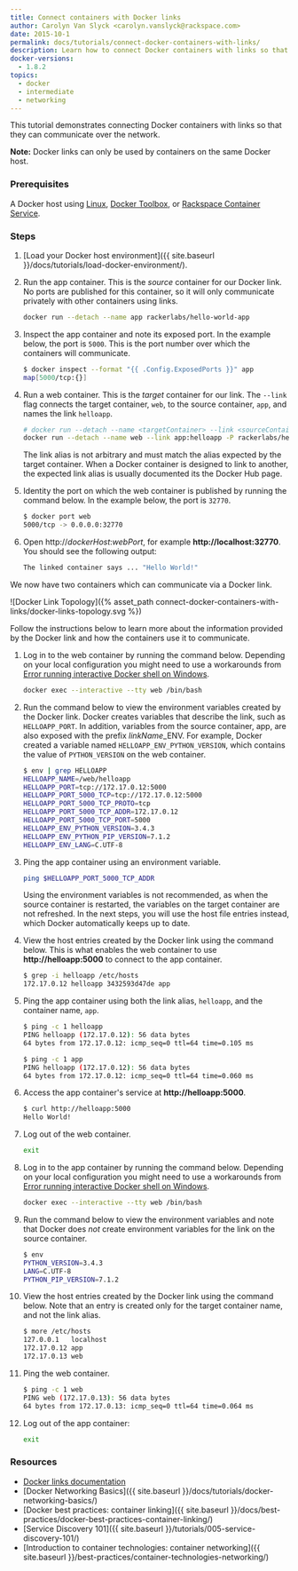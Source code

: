 ```yaml
---
title: Connect containers with Docker links
author: Carolyn Van Slyck <carolyn.vanslyck@rackspace.com>
date: 2015-10-1
permalink: docs/tutorials/connect-docker-containers-with-links/
description: Learn how to connect Docker containers with links so that they can communicate with each other over the network.
docker-versions:
  - 1.8.2
topics:
  - docker
  - intermediate
  - networking
---
```


This tutorial demonstrates connecting Docker containers with links so that they
can communicate over the network.

**Note:** Docker links can only be used by containers on the same Docker host.

### Prerequisites

A Docker host using [Linux][docker-linux], [Docker Toolbox][docker-toolbox], or [Rackspace Container Service][rcs].

[docker-linux]: http://docs.docker.com/linux/step_one/
[docker-toolbox]: https://www.docker.com/toolbox
[rcs]: http://mycluster.rackspacecloud.com/

### Steps

1. [Load your Docker host environment]({{ site.baseurl }}/docs/tutorials/load-docker-environment/).

2. Run the app container. This is the _source_ container for our Docker link. No ports
    are published for this container, so it will only communicate privately with other
    containers using links.

    ```bash
    docker run --detach --name app rackerlabs/hello-world-app
    ```

3. Inspect the app container and note its exposed port. In the example below, the
    port is `5000`. This is the port number over which the containers will communicate.

    ```bash
    $ docker inspect --format "{{ .Config.ExposedPorts }}" app
    map[5000/tcp:{}]
    ```

4. Run a web container. This is the _target_ container for our link.
    The `--link` flag connects the target container, `web`,
    to the source container, `app`, and names the link `helloapp`.

    ```bash
    # docker run --detach --name <targetContainer> --link <sourceContainer>:<linkAlias> -P rackerlabs/hello-world-web
    docker run --detach --name web --link app:helloapp -P rackerlabs/hello-world-web
    ```

    The link alias is not arbitrary and must match the alias expected by the target
    container. When a Docker container is designed to link to another, the expected
    link alias is usually documented its the Docker Hub page.

5. Identity the port on which the web container is published by running the command below.
    In the example below, the port is `32770`.

    ```bash
    $ docker port web
    5000/tcp -> 0.0.0.0:32770
    ```

6. Open http://_dockerHost_:_webPort_, for example **http://localhost:32770**.
    You should see the following output:

      ```bash
      The linked container says ... "Hello World!"
      ```

We now have two containers which can communicate via a Docker link.

![Docker Link Topology]({% asset_path connect-docker-containers-with-links/docker-links-topology.svg %})

Follow the instructions below to learn more about the information provided by the Docker link
and how the containers use it to communicate.

1. Log in to the web container by running the command below. Depending on your local configuration
    you might need to use a workarounds from [Error running interactive Docker shell on Windows][tty-workaround].

    ```bash
    docker exec --interactive --tty web /bin/bash
    ```

2. Run the command below to view the environment variables created by the Docker link.
    Docker creates variables that describe the link, such as `HELLOAPP_PORT`.
    In addition, variables from the source container, app, are also exposed with the prefix _linkName_\_ENV.
    For example, Docker created a variable named `HELLOAPP_ENV_PYTHON_VERSION`,
    which contains the value of `PYTHON_VERSION` on the web container.

    ```bash
    $ env | grep HELLOAPP
    HELLOAPP_NAME=/web/helloapp
    HELLOAPP_PORT=tcp://172.17.0.12:5000
    HELLOAPP_PORT_5000_TCP=tcp://172.17.0.12:5000
    HELLOAPP_PORT_5000_TCP_PROTO=tcp
    HELLOAPP_PORT_5000_TCP_ADDR=172.17.0.12
    HELLOAPP_PORT_5000_TCP_PORT=5000
    HELLOAPP_ENV_PYTHON_VERSION=3.4.3
    HELLOAPP_ENV_PYTHON_PIP_VERSION=7.1.2
    HELLOAPP_ENV_LANG=C.UTF-8
    ```

3. Ping the app container using an environment variable.

    ```bash
    ping $HELLOAPP_PORT_5000_TCP_ADDR
    ```

    Using the environment variables is not recommended, as when the source container is restarted,
    the variables on the target container are not refreshed. In the next steps,
    you will use the host file entries instead, which Docker automatically keeps up to date.

4. View the host entries created by the Docker link using the command below. This
    is what enables the web container to use **http://helloapp:5000** to connect to the
    app container.

    ```bash
    $ grep -i helloapp /etc/hosts
    172.17.0.12	helloapp 3432593d47de app
    ```

5. Ping the app container using both the link alias, `helloapp`, and the container name, `app`.

    ```bash
    $ ping -c 1 helloapp
    PING helloapp (172.17.0.12): 56 data bytes
    64 bytes from 172.17.0.12: icmp_seq=0 ttl=64 time=0.105 ms

    $ ping -c 1 app
    PING helloapp (172.17.0.12): 56 data bytes
    64 bytes from 172.17.0.12: icmp_seq=0 ttl=64 time=0.060 ms
    ```

6. Access the app container's service at **http://helloapp:5000**.

    ```bash
    $ curl http://helloapp:5000
    Hello World!
    ```

7. Log out of the web container.

    ```bash
    exit
    ```

8. Log in to the app container by running the command below. Depending on your local configuration
    you might need to use a workarounds from [Error running interactive Docker shell on Windows][tty-workaround].

    ```bash
    docker exec --interactive --tty web /bin/bash
    ```

9. Run the command below to view the environment variables and note that Docker does _not_
    create environment variables for the link on the source container.

    ```bash
    $ env
    PYTHON_VERSION=3.4.3
    LANG=C.UTF-8
    PYTHON_PIP_VERSION=7.1.2
    ```

10. View the host entries created by the Docker link using the command below. Note that
    an entry is created only for the target container name, and not the link alias.

    ```bash
    $ more /etc/hosts
    127.0.0.1	localhost
    172.17.0.12	app
    172.17.0.13	web
    ```

11. Ping the web container.

    ```bash
    $ ping -c 1 web
    PING web (172.17.0.13): 56 data bytes
    64 bytes from 172.17.0.13: icmp_seq=0 ttl=64 time=0.064 ms
    ```

12. Log out of the app container:

    ```bash
    exit
    ```

[tty-workaround]: {{site.baseurl}}/docs/references/troubleshooting-cannot-enable-tty-mode-on-windows/

### Resources

* [Docker links documentation](https://docs.docker.com/userguide/dockerlinks/)
* [Docker Networking Basics]({{ site.baseurl }}/docs/tutorials/docker-networking-basics/)
* [Docker best practices: container linking]({{ site.baseurl }}/docs/best-practices/docker-best-practices-container-linking/)
* [Service Discovery 101]({{ site.baseurl }}/tutorials/005-service-discovery-101/)
* [Introduction to container technologies: container networking]({{ site.baseurl }}/best-practices/container-technologies-networking/)
